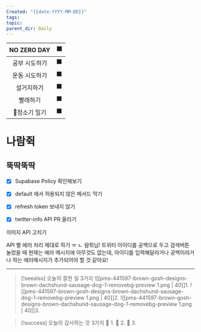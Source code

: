 ```yaml
---
Created: "{{date:YYYY-MM-DD}}"
tags: 
topic: 
parent_dir: Daily
---
```


| NO ZERO DAY | 🟩  |
| :---------: | :-: |
|   공부 시도하기   | ⬛️  |
|   운동 시도하기   | ⬛️  |
|    설거지하기    |  ⬛  |
|    빨래하기     |  ⬛  |
|   청소기 밀기   | ⬛️  |
# 나람쥑
## 뚝딱뚝딱
- [x] Supabase Policy 확인해보기 
- [x] default 에서 허용되지 않은 메서드 막기
- [x] refresh token 보내지 않기
- [x] twitter-info API PR 올리기


이미지 API 고치기

API 별 에러 처리 제대로 하기 ㅠ
ㄴ 람쥐님! 트위터 아이디를 공백으로 두고 검색버튼 눌렀을 때 현재는 에러 메시지에 아무것도 없는데, 아이디를 입력해달라거나 공백이라거나 하는 에러메시지가 추가되어야 할 것 같아요!

---  
> [!seealso] 오늘의 잘한 일 3가지
> ![[pms-441597-brown-gosh-designs-brown-dachshund-sausage-dog-_1_-removebg-preview 1.png | 40]]1. 
> ![[pms-441597-brown-gosh-designs-brown-dachshund-sausage-dog-_1_-removebg-preview 1.png | 40]]2.
> ![[pms-441597-brown-gosh-designs-brown-dachshund-sausage-dog-_1_-removebg-preview 1.png | 40]]3.  

> [!success] 오늘의 감사하는 것 3가지
> 🌈 1. 
> 🌈 2.
> 🌈 3.  

